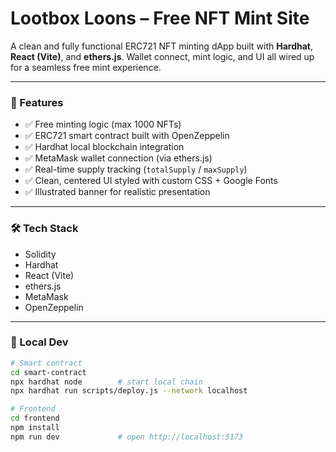 # Lootbox Loons – Free NFT Mint Site

A clean and fully functional ERC721 NFT minting dApp built with **Hardhat**, **React (Vite)**, and **ethers.js**. Wallet connect, mint logic, and UI all wired up for a seamless free mint experience.

---

### 🧠 Features

- ✅ Free minting logic (max 1000 NFTs)
- ✅ ERC721 smart contract built with OpenZeppelin
- ✅ Hardhat local blockchain integration
- ✅ MetaMask wallet connection (via ethers.js)
- ✅ Real-time supply tracking (`totalSupply` / `maxSupply`)
- ✅ Clean, centered UI styled with custom CSS + Google Fonts
- ✅ Illustrated banner for realistic presentation

---

### 🛠️ Tech Stack

- Solidity
- Hardhat
- React (Vite)
- ethers.js
- MetaMask
- OpenZeppelin

---

### 🚀 Local Dev

```bash
# Smart contract
cd smart-contract
npx hardhat node        # start local chain
npx hardhat run scripts/deploy.js --network localhost

# Frontend
cd frontend
npm install
npm run dev             # open http://localhost:5173

